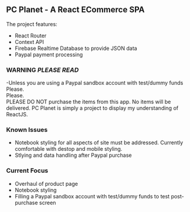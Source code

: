 ## PC Planet - A React ECommerce SPA

The project features: 
- React Router 
- Context API 
- Firebase Realtime Database to provide JSON data 
- Paypal payment processing 


### WARNING ***PLEASE READ***

-Unless you are using a Paypal sandbox account with test/dummy funds <br />
Please. <br />
Please. <br />
PLEASE DO NOT purchase the items from this app. No items will be delivered. PC Planet is simply a project to display my understanding of ReactJS.


### Known Issues

- Notebook styling for all aspects of site must be addressed. Currently comfortable with destop and mobile styling.
- Stlying and data handling after Paypal purchase

### Current Focus

- Overhaul of product page
- Notebook styling
- Filling a Paypal sandbox account with test/dummy funds to test post-purchase screen

